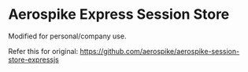 # Aerospike Express Session Store 

Modified for personal/company use. 

Refer this for original: https://github.com/aerospike/aerospike-session-store-expressjs